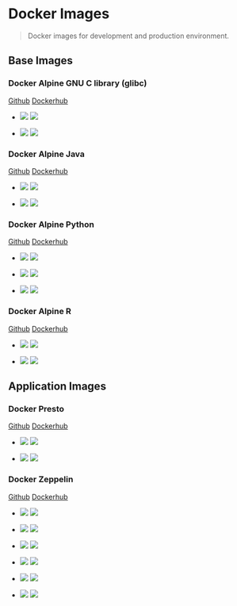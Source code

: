 # Docker Images

> Docker images for development and production environment.

## Base Images

### Docker Alpine GNU C library (glibc)

[Github](https://https://github.com/lonly197/docker-alpine-glibc) [Dockerhub](https://hub.docker.com/r/lonly/docker-alpine-glibc)

- [![](https://images.microbadger.com/badges/version/lonly/docker-alpine-glibc.svg)](https://microbadger.com/images/lonly/docker-alpine-glibc) [![](https://images.microbadger.com/badges/image/lonly/docker-alpine-glibc.svg)](https://microbadger.com/images/lonly/docker-alpine-glibc)

- [![](https://images.microbadger.com/badges/version/lonly/docker-alpine-glibc:2.26-r0.svg)](https://microbadger.com/images/lonly/docker-alpine-glibc:2.26-r0) [![](https://images.microbadger.com/badges/image/lonly/docker-alpine-glibc:2.26-r0.svg)](https://microbadger.com/images/lonly/docker-alpine-glibc:2.26-r0)

### Docker Alpine Java

[Github](https://https://github.com/lonly197/docker-alpine-java) [Dockerhub](https://hub.docker.com/r/lonly/docker-alpine-java)

- [![](https://images.microbadger.com/badges/version/lonly/docker-alpine-java.svg)](https://microbadger.com/images/lonly/docker-alpine-java) [![](https://images.microbadger.com/badges/image/lonly/docker-alpine-java.svg)](https://microbadger.com/images/lonly/docker-alpine-java)

- [![](https://images.microbadger.com/badges/version/lonly/docker-alpine-java:openjdk-8u131.svg)](https://microbadger.com/images/lonly/docker-alpine-java:openjdk-8u131) [![](https://images.microbadger.com/badges/image/lonly/docker-alpine-java:openjdk-8u131.svg)](https://microbadger.com/images/lonly/docker-alpine-java:openjdk-8u131)

### Docker Alpine Python

[Github](https://https://github.com/lonly197/docker-alpine-python) [Dockerhub](https://hub.docker.com/r/lonly/docker-alpine-python)

- [![](https://images.microbadger.com/badges/version/lonly/docker-alpine-python.svg)](https://microbadger.com/images/lonly/docker-alpine-python) [![](https://images.microbadger.com/badges/image/lonly/docker-alpine-python.svg)](https://microbadger.com/images/lonly/docker-alpine-python)

- [![](https://images.microbadger.com/badges/version/lonly/docker-alpine-python:python2.svg)](https://microbadger.com/images/lonly/docker-alpine-python:python2) [![](https://images.microbadger.com/badges/image/lonly/docker-alpine-python:python2.svg)](https://microbadger.com/images/lonly/docker-alpine-python:python2)

- [![](https://images.microbadger.com/badges/version/lonly/docker-alpine-python:python3.svg)](https://microbadger.com/images/lonly/docker-alpine-python:python3) [![](https://images.microbadger.com/badges/image/lonly/docker-alpine-python:python3.svg)](https://microbadger.com/images/lonly/docker-alpine-python:python3)

### Docker Alpine R

[Github](https://https://github.com/lonly197/docker-alpine-r) [Dockerhub](https://hub.docker.com/r/lonly/docker-alpine-r)

- [![](https://images.microbadger.com/badges/version/lonly/docker-alpine-r.svg)](https://microbadger.com/images/lonly/docker-alpine-r) [![](https://images.microbadger.com/badges/image/lonly/docker-alpine-r.svg)](https://microbadger.com/images/lonly/docker-alpine-r)

- [![](https://images.microbadger.com/badges/version/lonly/docker-alpine-r:3.4.2.svg)](https://microbadger.com/images/lonly/docker-alpine-r:3.4.2) [![](https://images.microbadger.com/badges/image/lonly/docker-alpine-r:3.4.2.svg)](https://microbadger.com/images/lonly/docker-alpine-r:3.4.2)

## Application Images

### Docker Presto

[Github](https://https://github.com/lonly197/docker-presto) [Dockerhub](https://hub.docker.com/r/lonly/docker-presto)

- [![](https://images.microbadger.com/badges/version/lonly/docker-presto.svg)](https://microbadger.com/images/lonly/docker-presto) [![](https://images.microbadger.com/badges/image/lonly/docker-presto.svg)](https://microbadger.com/images/lonly/docker-presto)

- [![](https://images.microbadger.com/badges/version/lonly/docker-presto:0.189.svg)](https://microbadger.com/images/lonly/docker-presto:0.189) [![](https://images.microbadger.com/badges/image/lonly/docker-presto:0.189.svg)](https://microbadger.com/images/lonly/docker-presto:0.189)

### Docker Zeppelin

[Github](https://https://github.com/lonly197/docker-zeppelin) [Dockerhub](https://hub.docker.com/r/lonly/docker-zeppelin)

- [![](https://images.microbadger.com/badges/version/lonly/docker-zeppelin.svg)](https://microbadger.com/images/lonly/docker-zeppelin) [![](https://images.microbadger.com/badges/image/lonly/docker-zeppelin.svg)](https://microbadger.com/images/lonly/docker-zeppelin)

- [![](https://images.microbadger.com/badges/version/lonly/docker-zeppelin:0.7.2.svg)](https://microbadger.com/images/lonly/docker-zeppelin:0.7.2) [![](https://images.microbadger.com/badges/image/lonly/docker-zeppelin:0.7.2.svg)](https://microbadger.com/images/lonly/docker-zeppelin:0.7.2)

- [![](https://images.microbadger.com/badges/version/lonly/docker-zeppelin:0.7.2-cn.svg)](https://microbadger.com/images/lonly/docker-zeppelin:0.7.2-cn) [![](https://images.microbadger.com/badges/image/lonly/docker-zeppelin:0.7.2-cn.svg)](https://microbadger.com/images/lonly/docker-zeppelin:0.7.2-cn)

- [![](https://images.microbadger.com/badges/version/lonly/docker-zeppelin:0.7.3.svg)](https://microbadger.com/images/lonly/docker-zeppelin:0.7.3) [![](https://images.microbadger.com/badges/image/lonly/docker-zeppelin:0.7.3.svg)](https://microbadger.com/images/lonly/docker-zeppelin:0.7.3)

- [![](https://images.microbadger.com/badges/version/lonly/docker-zeppelin:0.7.3-cn.svg)](https://microbadger.com/images/lonly/docker-zeppelin:0.7.3-cn) [![](https://images.microbadger.com/badges/image/lonly/docker-zeppelin:0.7.3-cn.svg)](https://microbadger.com/images/lonly/docker-zeppelin:0.7.3-cn)

- [![](https://images.microbadger.com/badges/version/lonly/docker-zeppelin:0.7.3-cn-special.svg)](https://microbadger.com/images/lonly/docker-zeppelin:0.7.3-cn-special) [![](https://images.microbadger.com/badges/image/lonly/docker-zeppelin:0.7.3-cn-special.svg)](https://microbadger.com/images/lonly/docker-zeppelin:0.7.3-cn-special)